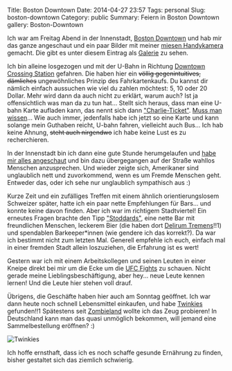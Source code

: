 Title: Boston Downtown
Date: 2014-04-27 23:57
Tags: personal
Slug: boston-downtown
Category: public
Summary: Feiern in Boston Downtown
gallery: Boston-Downtown

Ich war am Freitag Abend in der Innenstadt, [Boston Downtown](http://wikitravel.org/en/Boston/Downtown) und hab mir das ganze angeschaut und ein paar Bilder mit meiner [miesen Handykamera](http://www.motorola.de/MOTOROLA-RAZR-i/184583.html) gemacht. Die gibt es unter diesem Eintrag als [Galerie](https://tim-kraemer.de/blog/#gallery-Boston-Downtown) zu sehen. 

Ich bin alleine losgezogen und mit der U-Bahn in Richtung [Downtown Crossing Station](http://www.mbta.com/schedules_and_maps/subway/lines/stations/Default.asp?stopId=11473) gefahren. Die haben hier ein <del>völlig gegenintuitives, dämliches</del> ungewöhnliches Prinzip des Fahrkartenkaufs. Du kannst dir nämlich einfach aussuchen wie viel du zahlen möchtest: 5, 10 oder 20 Dollar. Mehr wird dann da auch nicht zu erklärt, warum auch? Ist ja offensichtlich was man da zu tun hat... Stellt sich heraus, dass man eine U-bahn Karte aufladen kann, das nennt sich dann ["Charlie-Ticket"](http://www.mbta.com/fares_and_passes/charlie/). [Muss man wissen](http://elektrojude.me/data/mussmanwissen.ogg)... Wie auch immer, jedenfalls habe ich jetzt so eine Karte und kann solange mein Guthaben reicht, U-bahn fahren, vielleicht auch Bus... Ich hab keine Ahnung, <del>steht auch nirgendwo</del> ich habe keine Lust es zu recherchieren.

In der Innenstadt bin ich dann eine gute Stunde herumgelaufen und [habe mir alles angeschaut](https://maps.google.de/maps?q=Boston,+MA,+United+States&hl=en&ll=42.35578,-71.058852&spn=0.007405,0.016512&sll=51.151786,10.415039&sspn=12.887223,33.815918&oq=boston&hnear=Boston,+Suffolk+County,+Massachusetts,+United+States&t=m&z=17&layer=c&cbll=42.35578,-71.058852&panoid=M_UGkFFR4IAO6TkdawmoxA&cbp=12,37.73,,0,-43.27) und bin dazu übergegangen auf der Straße wahllos Menschen anzusprechen. Und wieder zeigte sich, Amerikaner sind unglaublich nett und zuvorkommend, wenn es um Fremde Menschen geht. Entweder das, oder ich sehe nur unglaublich sympathisch aus :)

Kurze Zeit und ein zufälliges Treffen mit einem ähnlich orientierungslosem Schweizer später, hatte ich ein paar nette Empfehlungen für Bars... und konnte keine davon finden. Aber ich war im richtigem Stadtviertel! Ein erneutes Fragen brachte den Tipp ["Stoddards"](http://stoddardsfoodandale.com), eine nette Bar mit freundlichen Menschen, leckerem Bier (die haben dort [Delirum Tremens](http://www.beeradvocate.com/beer/profile/180/1385/)!!1) und spendablen Barkeeper*innen (wie gendere ich das korrekt?). Da war ich bestimmt nicht zum letzten Mal. Generell empfehle ich euch, einfach mal in einer fremden Stadt allein loszuziehen, die Erfahrung ist es wert!

Gestern war ich mit einem Arbeitskollegen und seinen Leuten in einer Kneipe direkt bei mir um die Ecke um die [UFC Fights](http://www.ufc.com) zu schauen. Nicht gerade meine Lieblingsbeschäftigung, aber hey... neue Leute kennen lernen! Und die Leute hier stehen voll drauf.

Übrigens, die Geschäfte haben hier auch am Sonntag geöffnet. Ich war dann heute noch schnell Lebensmittel einkaufen, und habe [Twinkies](http://de.wikipedia.org/wiki/Twinkie) gefunden!!1 Spätestens seit [Zombieland](http://www.imdb.com/title/tt1156398) wollte ich das Zeug probieren! In Deutschland kann man das quasi unmöglich bekommen, will jemand eine Sammelbestellung eröffnen? :)

![Twinkies]({filename}/images/twinkies.jpg "n0m n0m n0m")

Ich hoffe ernsthaft, dass ich es noch schaffe gesunde Ernährung zu finden, bisher gestaltet sich das ziemlich schwierig.
